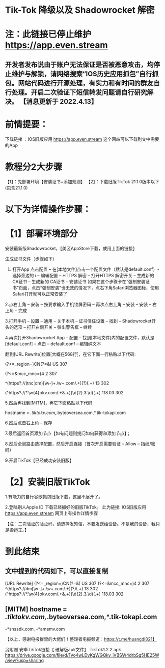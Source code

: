 # Tik-Tok 降级以及 Shadowrocket 解密

# 注：此链接已停止维护 https://app.even.stream

开发者发布说由于账户无法保证是否被恶意攻击，均停止维护与解锁，请网络搜索“IOS历史应用抓包”自行抓包。网站代码进行开源处理，有实力和有时间的群友自行处理。开启二次验证下短信转发问题请自行研究解决。
【消息更新于 2022.4.13】
-------------------------------------------------------------------------------------------------------------------------------------------

# 前情提要：
下载链接 ：IOS旧版应用 https://app.even.stream
这个网站可以下载到文中需要的App

# 教程分2大步骤
 【1】：先部署环境【安装证书+添加规则】
 【2】：下载旧版TikTok 21.1.0版本以下(包含21.1.0)

# 以下为详情操作步骤：

# 【1】部署环境部分

  安装最新版Shadowrocket，【美区AppStore下载，或用上面的链接】

  生成证书文件（步骤如下）
  
1. 打开App 点击配置 – 在[本地文件]点击一个配置文件（默认是default.conf）- 选择旁边的 i – 编辑配置 – HTTPS 解密 – 打开HTTPS 解密开关 – 生成新的 CA证书 – 生成新的 CA证书 –  安装证书 如果在这个步骤卡在“强制安装证书”页面，点击“强制安装”也无效的情况下，点右下角Safari浏览器图标，使用Safari打开就可以正常安装了

2.点右上角 – 安装 – 按要求输入手机锁屏密码 – 再次点右上角 – 安装 – 安装 – 右上角 – 完成

3.打开手机 – 设置 – 通用 – 关于本机 – 证书信任设置 – 找到 – Shadowrocket开头的选项 – 打开右侧开关 – 弹出警告框 – 继续

4.再次打开Shadowrocket App – 配置 – 找到[本地文件]内的配置文件，默认是[default.conf] – 点击 – default.conf – 编辑纯文本

翻到[URL Rewrite]位置[大概在568行]，在它下面一行粘贴以下代码:

(?<=_region=)CN(?=&) US 307

(?<=&mcc_mnc=)4 2 307

^(https?:\/\/(tnc|dm)[\w-]+\.\w+\.com\/.+)(\?)(.+) $1$3 302

(^https?:\/\/*\.\w{4}okv.com\/.+&.+)(\d{2}\.3\.\d)(.+) $118.0$3 302 
 

5.然后再找到[MITM]，再它下面粘贴以下代码

 hostname = *.tiktokv.com,*.byteoversea.com,*.tik-tokapi.com  

6.然后点击右上角 – 保存


7.最后返回首页添加节点【如有问题则提问如何获得和添加节点】；

8.然后全局路由选择配置，然后开启连接（首次开启需要验证 – Allow – 指纹/密码）

9.开启TikTok【已经成功安装旧版】


# 【2】安装旧版TikTok
1.有能力的自行谷歌抓包旧版下载，这里不展开了。

2.登陆别人Apple ID 下载已经抓好的旧版TikTok。
此为链接: IOS旧版应用 https://app.even.stream
网页上有操作详情步骤

【注：二次验证的验证码，请选择发短信，不要发送给设备。不是我的设备，我只是搬运工。】

# 到此结束

文中提到的代码如下，可以直接复制
----------------------------------------------------------------------------------------
[URL Rewrite]
(?<=_region=)CN(?=&) US 307
(?<=&mcc_mnc=)4 2 307
^(https?:\/\/dm[\w-]+\.\w+\.com\/.+)(\?)(.+) $1$3 302
(^https?:\/\/*\.\w{4}okv.com\/.+&.+)(\d{2}\.3\.\d)(.+) $118.0$3 302

[MITM]
hostname = *.tiktokv.com,*.byteoversea.com,*.tik-tokapi.com
----------------------------------------------------------------------------------------

-*snssdk.com, -*amemv.com

【以上，感谢电报群里的大佬们！整理者电报频道：https://t.me/huangdi321】

另附赠 安卓TikTok链接【 破解版apk文件】
TikTok1.2.2 apk https://drive.google.com/file/d/1Vo4wLDvKgWGQkv_iVBSW4drbSg5HE25W/view?usp=sharing
